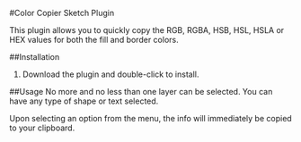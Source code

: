 #Color Copier Sketch Plugin

This plugin allows you to quickly copy the RGB, RGBA, HSB, HSL, HSLA or HEX values for both the
fill and border colors.

##Installation
1. Download the plugin and double-click to install.

##Usage
No more and no less than one layer can be selected. You can have any type of
shape or text selected.

Upon selecting an option from the menu, the info will immediately be copied to your clipboard.
